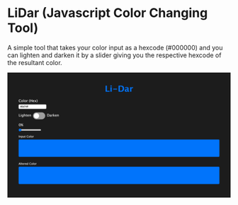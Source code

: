 # LiDar (Javascript Color Changing Tool)

A simple tool that takes your color input as a hexcode (#000000) and you can lighten and darken it by a slider giving you the respective hexcode of the resultant color.

![Screenshot](input.png)
